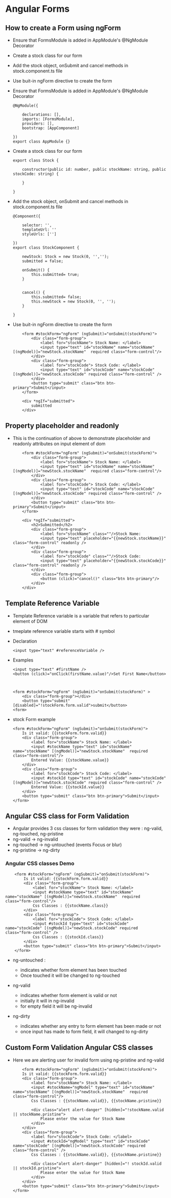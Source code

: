 #	Angular Forms

## How to create a Form using ngForm

-	Ensure that FormsModule is added in AppModule's @NgModule Decorator
-	Create a stock class for our form
-	Add the stock object, onSubmit and cancel methods in stock.component.ts file
-	Use buit-in ngForm directive to create the form


-	Ensure that FormsModule is added in AppModule's @NgModule Decorator
		
		
		@NgModule({
			
			declarations: [],
			imports: [FormsModule],
			providers: [],
			bootstrap: [AppComponent]
		
		})
		export class AppModule {}
		
		
-	Create a stock class for our form

		
		
		export class Stock {
		
			constructor(public id: number, public stockName: string, public stockCode: string) {
			
			}
		
		}
		
		
-	Add the stock object, onSubmit and cancel methods in stock.component.ts file


		@Component({
		
			selector: '',
			templateUrl: ''
			styleUrls: ['']
		
		})
		export class StockComponent {
		
			newStock: Stock = new Stock(0, '','');
			submitted = false;
			
			onSubmit() {
				this.submitted= true;
			}
			
			
			cancel() {
				this.submitted= false;
				this.newStock = new Stock(0, '', '');
			}
			
		}
		
-	Use buit-in ngForm directive to create the form


			<form #stockForm="ngForm" (ngSubmit)="onSubmit(stockForm)">
				<div class="form-group">
					<label for="stockName"> Stock Name: </label>
					<input type="text" id="stockName" name="stockName" [(ngModel)]="newStock.stockName"  required class="form-control"/>
				</div>
				<div class="form-group">
					<label for="stockCode"> Stock Code: </label>
					<input type="text" id="stockCode" name="stockCode" [(ngModel)]="newStock.stockCode" required class="form-control" />
				</div>
				<button type="submit" class="btn btn-primary">Submit</input>
			</form>
			
			<div *ngIf="submitted">
				submitted
			</div>
			
			
## Property placeholder and readonly 

-	This is the continuation of above to demonstrate placeholder and readonly attributes on input element of dom


			<form #stockForm="ngForm" (ngSubmit)="onSubmit(stockForm)">
				<div class="form-group">
					<label for="stockName"> Stock Name: </label>
					<input type="text" id="stockName" name="stockName" [(ngModel)]="newStock.stockName"  required class="form-control"/>
				</div>
				<div class="form-group">
					<label for="stockCode"> Stock Code: </label>
					<input type="text" id="stockCode" name="stockCode" [(ngModel)]="newStock.stockCode" required class="form-control" />
				</div>
				<button type="submit" class="btn btn-primary">Submit</input>
			</form>
			
			<div *ngIf="submitted">
				<h2>Submitted</h2>
				<div class="form-group">
					<label for="stockName" class=""/>Stock Name:
					<input type="text" placeholder="{{newStock.stockName}}" class="form-control" readonly />
				</div>
				<div class="form-group">
					<label for="stockCode" class=""/>Stock Code:
					<input type="text" placeholder="{{newStock.stockCode}}" class="form-control" readonly />
				</div>
				<div class="form-group">
					<button (click)="cancel()" class="btn btn-primary"/>
				</div>	
			</div>
			
			
##	Template Reference Variable


-	Template Reference variable is a variable that refers to particular element of DOM
-	tmeplate reference variable starts with # symbol

-	Declaration

		<input type="text" #referenceVariable />
		
		
-	Examples

		<input type="text" #firstName />
		<button (click)="onClick(firstName.value)"/>Set First Name</button>
		
		
		
		<form #stockForm="ngForm" (ngSubmit)="onSubmit(stockForm)" >
			<div class="form-group"></div>
			<button type="submit" [disabled]="!stockForm.form.valid">submit</button>
		<form>	
		
		
-	stock Form example

		<form #stockForm="ngForm" (ngSubmit)="onSubmit(stockForm)">
			Is it valid: {{stockForm.form.valid}}
			<div class="form-group">
				<label for="stockName"> Stock Name: </label>
				<input #stockName type="text" id="stockName" name="stockName" [(ngModel)]="newStock.stockName"  required class="form-control"/>
				Entered Value: {{stockName.value}}
			</div>
			<div class="form-group">
				<label for="stockCode"> Stock Code: </label>
				<input #stockId type="text" id="stockCode" name="stockCode" [(ngModel)]="newStock.stockCode" required class="form-control" />
				Entered Value: {{stockId.value}}
			</div>
			<button type="submit" class="btn btn-primary">Submit</input>
		</form>





	
## Angular CSS class for Form Validation

-	Angular provides 3 css classes for form validation they were : ng-valid, ng-touched, ng-pristine 
-	ng-valid -> ng-invalid
-	ng-touched -> ng-untouched (events Focus or blur)
-	ng-pristine -> ng-dirty


###	Angular CSS classes Demo

		<form #stockForm="ngForm" (ngSubmit)="onSubmit(stockForm)">
			Is it valid: {{stockForm.form.valid}}
			<div class="form-group">
				<label for="stockName"> Stock Name: </label>
				<input #stockName type="text" id="stockName" name="stockName" [(ngModel)]="newStock.stockName"  required class="form-control"/>
				Css Classes : {{stockName.class}}
			</div>
			<div class="form-group">
				<label for="stockCode"> Stock Code: </label>
				<input #stockId type="text" id="stockCode" name="stockCode" [(ngModel)]="newStock.stockCode" required class="form-control" />
				Css Classes : {{stockId.class}}
			</div>
			<button type="submit" class="btn btn-primary">Submit</input>
		</form>
		

			
-	ng-untouched :

	-	indicates whether form element has been touched
	-	Once touched it will be changed to ng-touched
	
-	ng-valid
	
	-	indicates whether form element is valid or not
	-	initially it will in ng-invalid 
	-	for empty field it will be ng-invalid
	
-	ng-dirty

	-	indicates whether any entry to form element has been made or not 
	-	once input has made to form field, it will changed to ng-dirty
	
	
##	Custom Form Validation Angular CSS classes

-	Here we are alerting user for invalid form using ng-pristine and ng-valid


			<form #stockForm="ngForm" (ngSubmit)="onSubmit(stockForm)">
			Is it valid: {{stockForm.form.valid}}
			<div class="form-group">
				<label for="stockName"> Stock Name: </label>
				<input #stockName="ngModel" type="text" id="stockName" name="stockName" [(ngModel)]="newStock.stockName"  required class="form-control"/>
				Css Classes : {{stockName.valid}}, {{stockName.pristine}}
				
				<div class="alert alert-danger" [hidden]="!stockName.valid || stockName.pristine">
					Please enter the value for Stock Name
				</div>
			</div>
			<div class="form-group">
				<label for="stockCode"> Stock Code: </label>
				<input #stockId="ngModel" type="text" id="stockCode" name="stockCode" [(ngModel)]="newStock.stockCode" required class="form-control" />
				Css Classes : {{stockName.valid}}, {{stockName.pristine}}
				
				<div class="alert alert-danger" [hidden]="! stockId.valid || stockId.pristine">
					Please enter the value for Stock Name
				</div>
			</div>
			<button type="submit" class="btn btn-primary">Submit</input>
		</form>



















